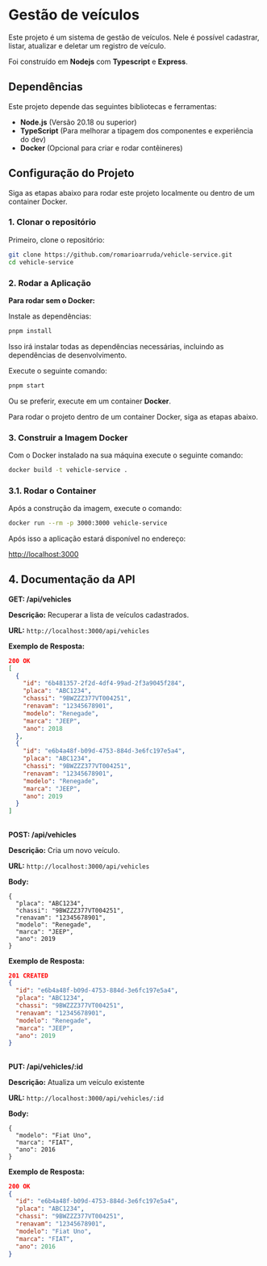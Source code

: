 # Gestão de veículos

Este projeto é um sistema de gestão de veículos. Nele é possível cadastrar, listar, atualizar e deletar um registro de veículo.

Foi construído em **Nodejs** com **Typescript** e **Express**.

## Dependências

Este projeto depende das seguintes bibliotecas e ferramentas:

- **Node.js** (Versão 20.18 ou superior)
- **TypeScript** (Para melhorar a tipagem dos componentes e experiência do dev)
- **Docker** (Opcional para criar e rodar contêineres)



## Configuração do Projeto

Siga as etapas abaixo para rodar este projeto localmente ou dentro de um container Docker.

### 1. Clonar o repositório

Primeiro, clone o repositório:

```bash
git clone https://github.com/romarioarruda/vehicle-service.git
cd vehicle-service
```



### 2. Rodar a Aplicação

**Para rodar sem o Docker:**

Instale as dependências:

```bash
pnpm install
```


Isso irá instalar todas as dependências necessárias, incluindo as dependências de desenvolvimento.

Execute o seguinte comando:

```bash
pnpm start
```

Ou se preferir, execute em um container **Docker**.


Para rodar o projeto dentro de um container Docker, siga as etapas abaixo.


### 3. Construir a Imagem Docker

Com o Docker instalado na sua máquina execute o seguinte comando:


```bash
docker build -t vehicle-service .
```

### 3.1. Rodar o Container

Após a construção da imagem, execute o comando:

```bash
docker run --rm -p 3000:3000 vehicle-service
```

Após isso a aplicação estará disponível no endereço:

[http://localhost:3000](http://localhost:3000)



## 4. Documentação da API

**GET: /api/vehicles**

**Descrição:**
Recuperar a lista de veículos cadastrados.

**URL:** `http://localhost:3000/api/vehicles`

**Exemplo de Resposta:**


```json
200 OK
[
  {
    "id": "6b481357-2f2d-4df4-99ad-2f3a9045f284",
    "placa": "ABC1234",
    "chassi": "9BWZZZ377VT004251",
    "renavam": "12345678901",
    "modelo": "Renegade",
    "marca": "JEEP",
    "ano": 2018
  },
  {
    "id": "e6b4a48f-b09d-4753-884d-3e6fc197e5a4",
    "placa": "ABC1234",
    "chassi": "9BWZZZ377VT004251",
    "renavam": "12345678901",
    "modelo": "Renegade",
    "marca": "JEEP",
    "ano": 2019
  }
]
```

##

**POST: /api/vehicles**

**Descrição:** Cria um novo veículo.

**URL:** `http://localhost:3000/api/vehicles`

**Body:**

```
{
  "placa": "ABC1234",
  "chassi": "9BWZZZ377VT004251",
  "renavam": "12345678901",
  "modelo": "Renegade",
  "marca": "JEEP",
  "ano": 2019
}

```

**Exemplo de Resposta:**

```json
201 CREATED
{
  "id": "e6b4a48f-b09d-4753-884d-3e6fc197e5a4",
  "placa": "ABC1234",
  "chassi": "9BWZZZ377VT004251",
  "renavam": "12345678901",
  "modelo": "Renegade",
  "marca": "JEEP",
  "ano": 2019
}
```

##

**PUT: /api/vehicles/:id**

**Descrição:** Atualiza um veículo existente

**URL:** `http://localhost:3000/api/vehicles/:id`

**Body:**

```
{
  "modelo": "Fiat Uno",
  "marca": "FIAT",
  "ano": 2016
}

```

**Exemplo de Resposta:**

```json
200 OK
{
  "id": "e6b4a48f-b09d-4753-884d-3e6fc197e5a4",
  "placa": "ABC1234",
  "chassi": "9BWZZZ377VT004251",
  "renavam": "12345678901",
  "modelo": "Fiat Uno",
  "marca": "FIAT",
  "ano": 2016
}
```

